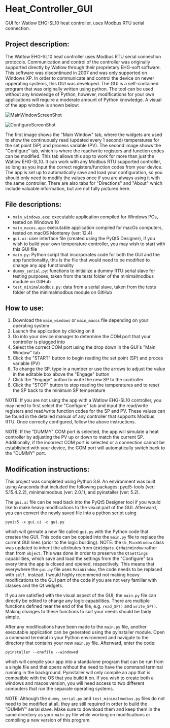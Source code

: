 # Heat_Controller_GUI
GUI for Watlow EHG-SL10 heat controller, uses Modbus RTU serial connection.

## Project description:
The Watlow EHG-SL10 heat controller uses Modbus RTU serial connection protocols. Communication and control of the controller was originally supported directly by Watlow through their proprietary EHG-soft software. This software was discontinued in 2007 and was only supported on Windows XP. In order to communicate and control the device on newer opperating systems, this GUI was developed. The GUI is a self-contained program that was originally written using python. The tool can be used without any knowledge of Python, however, modifications for your own applications will require a moderate amount of Python knowledge. A visual of the app window is shown below:

![MainWindowScreenShot](https://user-images.githubusercontent.com/39809042/181647247-416492c4-e638-4758-93f5-1f16a6642867.png)

![ConfigureScreenShot](https://user-images.githubusercontent.com/39809042/181647263-f6c24831-ef6c-4488-a342-e9f5abf82610.png)

The first image shows the "Main Window" tab, where the widgets are used to show the continuously read (updated every 1 second) temperatures for the set point (SP) and process variable (PV). The second image shows the "Configure" tab, which is where the read/write registers and function codes can be modified. This tab allows this app to work for more than just the Watlow EHG-SL10. It can work with any Modbus RTU supported controller, so long as you input the correct registers/function codes from your device. The app is set up to automatically save and load your configuration, so you should only need to modify the values once if you are always using it with the same controller. There are also tabs for "Directions" and "About" which include valuable information, but are not fully pictured here.

## File descriptions:
- `main_windows.exe`: executable application compiled for Windows PCs, tested on Windows 10
- `main_macos.app`: executable application compiled for macOs computers, tested on macOS Monterey (ver: 12.4)
- `gui.ui`: user interface file (created using the PyQt5 Designer), if you wish to build your own temperature controller, you may wish to start with this GUI file
- `main.py`: Python script that incorporates code for both the GUI and the app functionality, this is the file that would need to be modified to change any app functionality
- `dummy_serial.py`: functions to initialize a dummy RTU serial slave for testing purposes, taken from the tests folder of the minimalmodbus module on GitHub
- `test_minimalmodbus.py`: data from a serial slave, taken from the tests folder of the minimalmodbus module on GitHub

## How to use:
1) Download the `main_windows` or `main_macos` file depending on your operating system 
2) Launch the application by clicking on it 
3) Go into your device manager to determine the COM port that your controller is plugged into
4) Select the correct COM port using the drop down in the GUI's "Main Window" tab
5) Click the "START" button to begin reading the set point (SP) and proces variable (PV)
6) To change the SP, type in a number or use the arrows to adjust the value in the editable box above the "Engage" button
7) Click the "Engage" button to write the new SP to the controller
9) Click the "STOP" button to stop reading the temperatures and to reset the SP back to the minimum SP temperature

NOTE: If you are not using the app with a Watlow EHG-SL10 controller, you may need to first select the "Configure" tab and input the read/write registers and read/write function codes for the SP and PV. These values can be found in the detailed manual of any controller that supports Modbus RTU. Once correctly configured, follow the above instructions.

NOTE: If the "DUMMY" COM port is selected, the app will simulate a heat controller by adjusting the PV up or down to match the current SP. Additionally, if the incorrect COM port is selected or a connection cannot be established with your device, the COM port will automatically switch back to the "DUMMY" port. 

## Modification instructions:
This project was completed using Python 3.9. An environment was built using Anaconda that included the following packages: pyqt5-tools (ver: 5.15.4.2.2), minimalmodbus (ver: 2.0.1), and pyinstaller (ver: 5.2). 

The `gui.ui` file can be read back into the PyQt5 Designer tool if you would like to make heavy modifications to the visual part of the GUI. Afterward, you can convert the newly saved file into a python script using

```
pyuic5 -x gui.ui -o gui.py
```

which will gernate a new file called `gui.py` with the Python code that creates the GUI. This code can be copied into the `main.py` file to replace the current GUI lines (prior to the logic building). NOTE: the `Ui_MainWindow` class was updated to inherit the attributes from `QtWidgets.QtMainWindow` rather than from `object`. This was done in order to preserve the `QtSettings` capabilities, which save and load the settings from the "Configure" tab every time the app is closed and opened, respectively. This means that everywhere the `gui.py` file uses `MainWindow`, the code needs to be replaced with `self.` instead. I would highly recommend not making heavy modifications to the GUI part of the code if you are not very familiar with classes and the Qt widgets. 

If you are satisfied with the visual aspect of the GUI, the `main.py` file can directly be edited to change any logic capabilities. There are multiple functions defined near the end of the file, e.g. `read_SP()` and `write_SP()`. Making changes to these functions to suit your needs should be fairly simple. 

After any modifications have been made to the `main.py` file, another executable application can be generated using the pyinstaller module. Open a command terminal in your Python environment and navigate to the directory that contains your new `main.py` file. Afterward, enter the code:

```
pyinstaller --onefile --windowed
```

which will compile your app into a standalone program that can be run from a single file and that opens without the need to have the command terminal running in the background. Pyinstaller will only compile an app that is compatible with the OS that you build it on. If you wish to create both a windows and macos version, you will need access to two different computers that run the separate operating systems.

NOTE: Although the `dummy_serial.py` and `test_minimalmodbus.py` files do not need to be modified at all, they are still required in order to build the "DUMMY" serial slave. Make sure to download them and keep them in the same directory as your `main.py` file while working on modifications or compiling a new version of this program.
